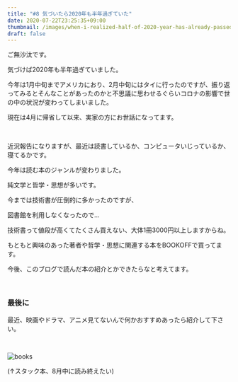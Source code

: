 ```yaml
---
title: "#8 気づいたら2020年も半年過ぎていた"
date: 2020-07-22T23:25:35+09:00
thumbnail: /images/when-i-realized-half-of-2020-year-has-already-passed/thumbnail.jpg
draft: false
---
```



ご無沙汰です。

気づけば2020年も半年過ぎていました。

今年は1月中旬までアメリカにおり、2月中旬にはタイに行ったのですが、振り返ってみるとそんなことがあったのかと不思議に思わせるぐらいコロナの影響で世の中の状況が変わってしまいました。

現在は4月に帰省して以来、実家の方にお世話になってます。

&nbsp;

近況報告になりますが、最近は読書しているか、コンピュータいじっているか、寝てるかです。

今年は読む本のジャンルが変わりました。

純文学と哲学・思想が多いです。

今までは技術書が圧倒的に多かったのですが、

図書館を利用しなくなったので...

技術書って値段が高くてたくさん買えない、大体1冊3000円以上しますからね。

もともと興味のあった著者や哲学・思想に関連する本をBOOKOFFで買ってます。

今後、このブログで読んだ本の紹介とかできたらなと考えてます。

&nbsp;



### 最後に

最近、映画やドラマ、アニメ見てないんで何かおすすめあったら紹介して下さい。

&nbsp;

![books](/images/when-i-realized-half-of-2020-year-has-already-passed/books.jpg)


(↑スタック本、8月中に読み終えたい)

